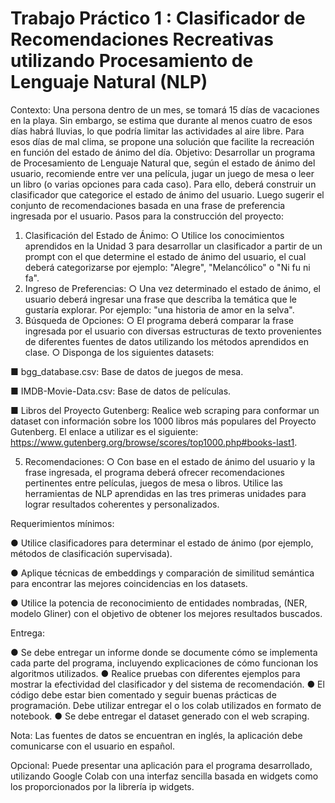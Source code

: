# Trabajo Práctico 1 : Clasificador de Recomendaciones Recreativas utilizando Procesamiento de Lenguaje Natural (NLP)

Contexto: Una persona dentro de un mes, se tomará 15 días de vacaciones en la playa. Sin embargo, se estima que durante al menos cuatro de esos días habrá lluvias, lo que podría limitar las actividades al aire libre. Para esos días de mal clima, se propone una solución que facilite la recreación en función del estado de ánimo del día.
Objetivo: Desarrollar un programa de Procesamiento de Lenguaje Natural que, según el estado de ánimo del usuario, recomiende entre ver una película, jugar un juego de mesa o leer un libro (o varias opciones para cada caso). Para ello, deberá construir un clasificador que categorice el estado de ánimo del usuario. Luego sugerir el conjunto de recomendaciones basada en una frase de preferencia ingresada por el usuario.
Pasos para la construcción del proyecto:

1.	Clasificación del Estado de Ánimo:
○	Utilice los conocimientos aprendidos en la Unidad 3 para desarrollar un clasificador a partir de un prompt con el que determine el estado de ánimo del usuario, el cual deberá categorizarse por ejemplo: "Alegre", "Melancólico" o "Ni fu ni fa".
2.	Ingreso de Preferencias:
○	Una vez determinado el estado de ánimo, el usuario deberá ingresar una frase que describa la temática que le gustaría explorar. Por ejemplo: "una historia de amor en la selva".
3.	Búsqueda de Opciones:
○	El programa deberá comparar la frase ingresada por el usuario con diversas estructuras de texto provenientes de diferentes fuentes de datos utilizando los métodos aprendidos en clase.
○	Disponga de los siguientes datasets:

■	bgg_database.csv: Base de datos de juegos de mesa.

■	IMDB-Movie-Data.csv: Base de datos de películas.

■	Libros del Proyecto Gutenberg: Realice web scraping para conformar un dataset con información sobre los 1000 libros más populares del Proyecto Gutenberg. El enlace a utilizar es el siguiente: https://www.gutenberg.org/browse/scores/top1000.php#books-last1.

5.	Recomendaciones:
○	Con base en el estado de ánimo del usuario y la frase ingresada, el programa deberá ofrecer recomendaciones pertinentes entre películas, juegos de mesa o libros. Utilice las herramientas de NLP aprendidas en las tres primeras unidades para lograr resultados coherentes y personalizados.

Requerimientos mínimos:

●	Utilice clasificadores para determinar el estado de ánimo (por ejemplo, métodos de clasificación supervisada).

●	Aplique técnicas de embeddings y comparación de similitud semántica para encontrar las mejores coincidencias en los datasets. 

●	Utilice la potencia de reconocimiento de entidades nombradas, (NER, modelo Gliner) con el objetivo de obtener los mejores resultados buscados.

Entrega:

●	Se debe entregar un informe donde se documente cómo se implementa cada parte del programa, incluyendo explicaciones de cómo funcionan los algoritmos utilizados. 
●	Realice pruebas con diferentes ejemplos para mostrar la efectividad del clasificador y del sistema de recomendación.
●	El código debe estar bien comentado y seguir buenas prácticas de programación. Debe utilizar entregar el o los colab utilizados en formato de notebook. 
●	Se debe entregar el dataset generado con el web scraping.



Nota: Las fuentes de datos se encuentran en inglés, la aplicación debe comunicarse con el usuario en español.

Opcional: Puede presentar una aplicación para el programa desarrollado, utilizando Google Colab con una interfaz sencilla basada en widgets como los proporcionados por la librería ip widgets.

